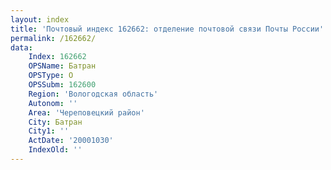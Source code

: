 ```yaml
---
layout: index
title: 'Почтовый индекс 162662: отделение почтовой связи Почты России'
permalink: /162662/
data:
    Index: 162662
    OPSName: Батран
    OPSType: О
    OPSSubm: 162600
    Region: 'Вологодская область'
    Autonom: ''
    Area: 'Череповецкий район'
    City: Батран
    City1: ''
    ActDate: '20001030'
    IndexOld: ''
---
```

